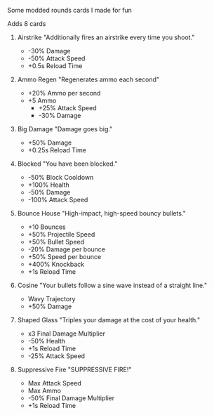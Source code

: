 Some modded rounds cards I made for fun

Adds 8 cards

1. Airstrike
    "Additionally fires an airstrike every time you shoot."
	  - -30% Damage
	  - -50% Attack Speed
	  - +0.5s Reload Time

2. Ammo Regen
    "Regenerates ammo each second"
      - +20% Ammo per second
	- +5 Ammo
	  - +25% Attack Speed
	  - -30% Damage

3. Big Damage
     "Damage goes big."
      - +50% Damage
      - +0.25s Reload Time

4. Blocked
     "You have been blocked."
      - -50% Block Cooldown
      - +100% Health
	  - -50% Damage
	  - -100% Attack Speed
	  
5. Bounce House
     "High-impact, high-speed bouncy bullets."
      - +10 Bounces
      - +50% Projectile Speed
	  - +50% Bullet Speed
	  - -20% Damage per bounce
	  - +50% Speed per bounce
	  - +400% Knockback
	  - +1s Reload Time
	  
6. Cosine
     "Your bullets follow a sine wave instead of a straight line."
      - Wavy Trajectory
	  - +50% Damage
	  
7. Shaped Glass
     "Triples your damage at the cost of your health."
      - x3 Final Damage Multiplier
	  - -50% Health
	  - +1s Reload Time
	  - -25% Attack Speed
	  
8. Suppressive Fire
     "SUPPRESSIVE FIRE!"
      - Max Attack Speed
	  - Max Ammo
	  - -50% Final Damage Multiplier
	  - +1s Reload Time